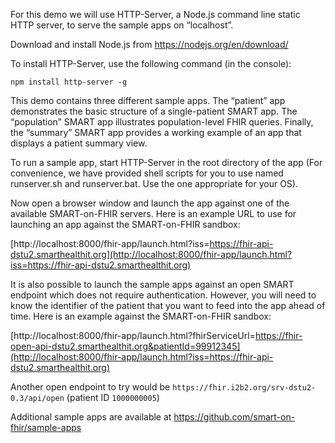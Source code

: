 For this demo we will use HTTP-Server, a Node.js command line
static HTTP server, to serve the sample apps on “localhost”.

Download and install Node.js from https://nodejs.org/en/download/

To install HTTP-Server, use the following command (in the console):

```
npm install http-server -g
```

This demo contains three different sample apps. The “patient” app
demonstrates the basic structure of a single-patient SMART app. The
“population” SMART app illustrates population-level FHIR queries.
Finally, the “summary” SMART app provides a working example of
an app that displays a patient summary view.

To run a sample app, start HTTP-Server in the root directory of the app
(For convenience, we have provided shell scripts for you to use named
runserver.sh and runserver.bat. Use the one appropriate for your OS).

Now open a browser window and launch the app against one of the available
SMART-on-FHIR servers. Here is an example URL to use for launching an app
against the SMART-on-FHIR sandbox:

[http://localhost:8000/fhir-app/launch.html?iss=https://fhir-api-dstu2.smarthealthit.org](http://localhost:8000/fhir-app/launch.html?iss=https://fhir-api-dstu2.smarthealthit.org)

It is also possible to launch the sample apps against an open SMART
endpoint which does not require authentication. However, you will need
to know the identifier of the patient that you want to feed into the
app ahead of time. Here is an example against the SMART-on-FHIR sandbox:

[http://localhost:8000/fhir-app/launch.html?fhirServiceUrl=https://fhir-open-api-dstu2.smarthealthit.org&patientId=99912345](http://localhost:8000/fhir-app/launch.html?iss=https://fhir-api-dstu2.smarthealthit.org)

Another open endpoint to try would be `https://fhir.i2b2.org/srv-dstu2-0.3/api/open`
(patient ID `1000000005`)

Additional sample apps are available at https://github.com/smart-on-fhir/sample-apps
